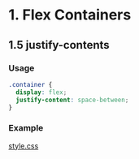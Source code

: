 # 1. Flex Containers

## 1.5 justify-contents
### Usage
```css
.container {
  display: flex;
  justify-content: space-between;
}
```

### Example 
[style.css](style.css)